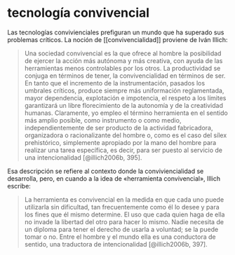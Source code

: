 # tecnología convivencial
Las tecnologías convivienciales prefiguran un mundo que ha superado sus problemas críticos. La noción de [[convivencialidad]] proviene de Iván Illich:

>Una sociedad convivencial es la que ofrece al hombre la posibilidad de ejercer la acción más autónoma y más creativa, con ayuda de las herramientas menos controlables por los otros. La productividad se conjuga en términos de tener, la convivencialidad en términos de ser. En tanto que el incremento de la instrumentación, pasados los umbrales críticos, produce siempre más uniformación reglamentada, mayor dependencia, explotación e impotencia, el respeto a los límites garantizará un libre florecimiento de la autonomía y de la creatividad humanas. Claramente, yo empleo el término herramienta en el sentido más amplio posible, como instrumento o como medio, independientemente de ser producto de la actividad fabricadora, organizadora o racionalizante del hombre o, como es el caso del sílex prehistórico, simplemente apropiado por la mano del hombre para realizar una tarea específica, es decir, para ser puesto al servicio de una intencionalidad [@illich2006b, 395].

Esa descripción se refiere al contexto donde la conviviencialidad se desarrolla, pero, en cuando a la idea de «herramienta convivencial», Illich escribe:

>La herramienta es convivencial en la medida en que cada uno puede utilizarla sin dificultad, tan frecuentemente como él lo desee y para los fines que él mismo determine. El uso que cada quien haga de ella no invade la libertad del otro para hacer lo mismo. Nadie necesita de un diploma para tener el derecho de usarla a voluntad; se la puede tomar o no. Entre el hombre y el mundo ella es una conductora de sentido, una traductora de intencionalidad [@illich2006b, 397].
